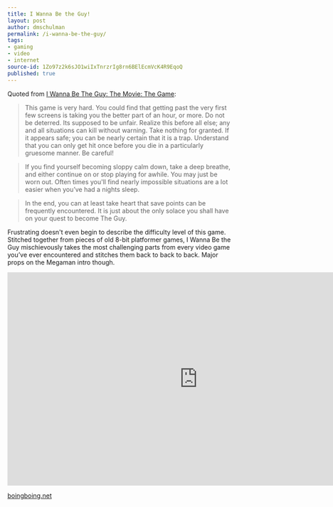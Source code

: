 ```yaml
---
title: I Wanna Be the Guy!
layout: post
author: dmschulman
permalink: /i-wanna-be-the-guy/
tags:
- gaming
- video
- internet
source-id: 1Zo97z2k6sJO1wiIxTnrzrIg8rn6BElEcmVcK4R9EqoQ
published: true
---
```

Quoted from [I Wanna Be The Guy: The Movie: The Game](http://kayin.pyoko.org/iwbtg/index.php):

> This game is very hard. You could find that getting past the very first few screens is taking you the better part of an hour, or more. Do not be deterred. Its supposed to be unfair. Realize this before all else; any and all situations can kill without warning. Take nothing for granted. If it appears safe; you can be nearly certain that it is a trap. Understand that you can only get hit once before you die in a particularly gruesome manner. Be careful!

> If you find yourself becoming sloppy calm down, take a deep breathe, and either continue on or stop playing for awhile. You may just be worn out. Often times you'll find nearly impossible situations are a lot easier when you’ve had a nights sleep.

> In the end, you can at least take heart that save points can be frequently encountered. It is just about the only solace you shall have on your quest to become The Guy.

Frustrating doesn't even begin to describe the difficulty level of this game. Stitched together from pieces of old 8-bit platformer games, I Wanna Be the Guy mischievously takes the most challenging parts from every video game you’ve ever encountered and stitches them back to back to back. Major props on the Megaman intro though.

<iframe width="853" height="480" src="https://www.youtube.com/embed/CPBgxWyXYKI?rel=0" frameborder="0" allowfullscreen></iframe>

[boingboing.net](http://www.boingboing.net/2008/02/20/i-wanna-be-the-guy-p.html)

